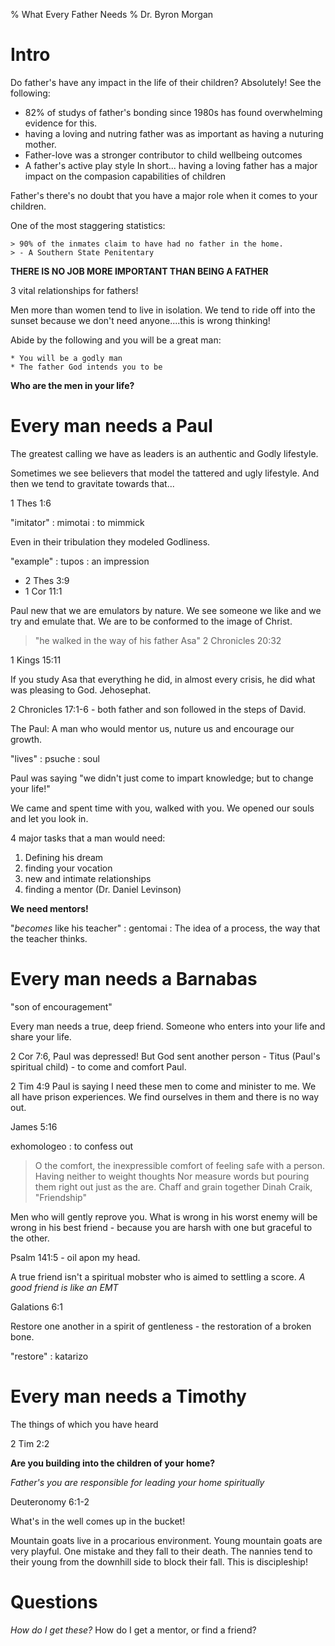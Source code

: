 % What Every Father Needs 
% Dr. Byron Morgan

# Intro

Do father's have any impact in the life of their children? Absolutely!
See the following: 

  * 82% of studys of father's bonding since 1980s has found overwhelming
    evidence for this.
  * having a loving and nutring father was as important as having a nuturing
    mother.
  * Father-love was a stronger contributor to child wellbeing outcomes
  * A father's active play style 
In short... having a loving father has a major impact on the compasion
capabilities of children

Father's there's no doubt that you have a major role when it comes to your
children.

One of the most staggering statistics: 
    
    > 90% of the inmates claim to have had no father in the home.
    > - A Southern State Penitentary

__THERE IS NO JOB MORE IMPORTANT THAN BEING A FATHER__

3 vital relationships for fathers!

Men more than women tend to live in isolation. We tend to ride off into the
sunset because we don't need anyone....this is wrong thinking!

Abide by the following and you will be a great man:

    * You will be a godly man
    * The father God intends you to be

__Who are the men in your life?__

# Every man needs a Paul

The greatest calling we have as leaders is an authentic and Godly lifestyle. 

Sometimes we see believers that model the tattered and ugly lifestyle. And then
we tend to gravitate towards that...

1 Thes 1:6

"imitator"
: mimotai
: to mimmick

Even in their tribulation they modeled Godliness.

"example"
: tupos
: an impression

* 2 Thes 3:9
* 1 Cor 11:1

Paul new that we are emulators by nature. We see someone we like and we try and
emulate that.  We are to be conformed to the image of Christ.

> "he walked in the way of his father Asa"
> 2 Chronicles 20:32

1 Kings 15:11

If you study Asa that everything he did, in almost every crisis, he did what
was pleasing to God. Jehosephat. 

2 Chronicles 17:1-6 - both father and son followed in the steps of David.

The Paul: A man who would mentor us, nuture us and encourage our growth.

"lives"
: psuche
: soul

Paul was saying "we didn't just come to impart knowledge; but to change your
life!"

We came and spent time with you, walked with you. We opened our souls and let
you look in.

4 major tasks that a man would need:

  1. Defining his dream
  1. finding your vocation
  1. new and intimate relationships
  1. finding a mentor
  (Dr. Daniel Levinson)

__We need mentors!__ 

"_becomes_ like his teacher"
: gentomai
: The idea of a process, the way that the teacher thinks.

# Every man needs a Barnabas 

"son of encouragement"

Every man needs a true, deep friend. Someone who enters into your life and
share your life.

2 Cor 7:6, Paul was depressed! But God sent another person - Titus (Paul's
spiritual child) - to come and comfort Paul.

2 Tim 4:9 Paul is saying I need these men to come and minister to me. We all
have prison experiences. We find ourselves in them and there is no way out.

James 5:16

exhomologeo
: to confess out

> O the comfort, the inexpressible comfort of feeling safe with a person.
> Having neither to weight thoughts Nor measure words but pouring them right
> out just as the are. Chaff and grain together
> Dinah Craik, "Friendship"

Men who will gently reprove you. What is wrong in his worst enemy will be wrong
in his best friend - because you are harsh with one but graceful to the other. 

Psalm 141:5 - oil apon my head.

A true friend isn't a spiritual mobster who is aimed to settling a score. _A
good friend is like an EMT_

Galations 6:1

Restore one another in a spirit of gentleness - the restoration of a broken
bone.

"restore"
: katarizo

# Every man needs a Timothy 

The things of which you have heard 

2 Tim 2:2

__Are you building into the children of your home?__

_Father's you are responsible for leading your home spiritually_

Deuteronomy 6:1-2

What's in the well comes up in the bucket!

Mountain goats live in a procarious environment. Young mountain goats are very
playful. One mistake and they fall to their death. The nannies tend to their
young from the downhill side to block their fall. This is discipleship!

# Questions

_How do I get these?_ How do I get a mentor, or find a friend?
